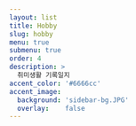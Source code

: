 ```yaml
---
layout: list
title: Hobby
slug: hobby
menu: true
submenu: true
order: 4
description: >
  취미생활 기록일지
accent_color: '#6666cc'
accent_image:
  background: 'sidebar-bg.JPG'
  overlay:    false  
---
```

